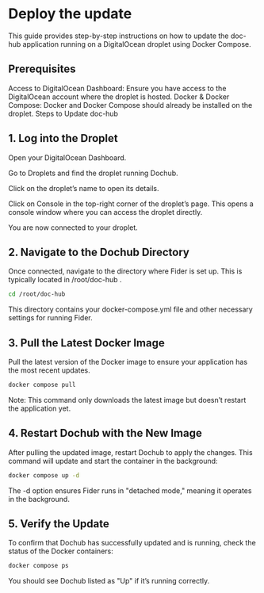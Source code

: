 

# Deploy the update
This guide provides step-by-step instructions on how to update the doc-hub application running on a DigitalOcean droplet using Docker Compose.

## Prerequisites
Access to DigitalOcean Dashboard: Ensure you have access to the DigitalOcean account where the droplet is hosted.
Docker & Docker Compose: Docker and Docker Compose should already be installed on the droplet.
Steps to Update doc-hub
## 1. Log into the Droplet
Open your DigitalOcean Dashboard.

Go to Droplets and find the droplet running Dochub.

Click on the droplet’s name to open its details.

Click on Console in the top-right corner of the droplet’s page. This opens a console window where you can access the droplet directly.

You are now connected to your droplet.

## 2. Navigate to the Dochub Directory
Once connected, navigate to the directory where Fider is set up. This is typically located in /root/doc-hub  .
```bash
cd /root/doc-hub
```
This directory contains your docker-compose.yml file and other necessary settings for running Fider.

## 3. Pull the Latest Docker Image
Pull the latest version of the Docker image to ensure your application has the most recent updates.

```bash
docker compose pull
```
Note: This command only downloads the latest image but doesn’t restart the application yet.

## 4. Restart Dochub with the New Image
After pulling the updated image, restart Dochub to apply the changes. This command will update and start the container in the background:

```bash
docker compose up -d
```
The -d option ensures Fider runs in "detached mode," meaning it operates in the background.

## 5. Verify the Update
To confirm that Dochub has successfully updated and is running, check the status of the Docker containers:

```bash
docker compose ps
```
You should see Dochub listed as "Up" if it’s running correctly.


